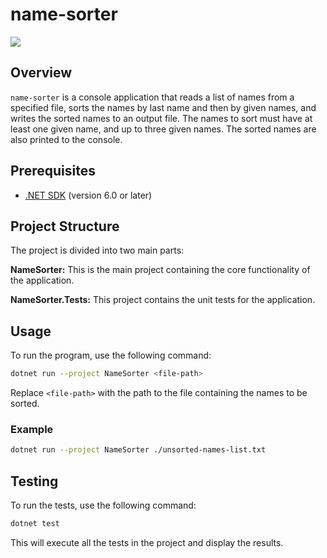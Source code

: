 # name-sorter
![](https://media.giphy.com/media/PDh7vdu40CnhS/giphy.gif?cid=790b7611m6g2yje7pxc05qyoyiu6kg8secumkanuwin0fwnt&ep=v1_gifs_search&rid=giphy.gif&ct=g)
## Overview
`name-sorter` is a console application that reads a list of names from a specified file, 
sorts the names by last name and then by given names, and writes the sorted names to an output file. 
The names to sort must have at least one given name, and up to three given names.
The sorted names are also printed to the console.

## Prerequisites
- [.NET SDK](https://dotnet.microsoft.com/download) (version 6.0 or later)

## Project Structure
The project is divided into two main parts:

**NameSorter:**
This is the main project containing the core functionality of the application.

**NameSorter.Tests:**
This project contains the unit tests for the application.

## Usage
To run the program, use the following command:

```sh
dotnet run --project NameSorter <file-path>
```
Replace `<file-path>` with the path to the file containing the names to be sorted.

### Example
```sh
dotnet run --project NameSorter ./unsorted-names-list.txt
```

## Testing
To run the tests, use the following command:

```sh
dotnet test
```
This will execute all the tests in the project and display the results.